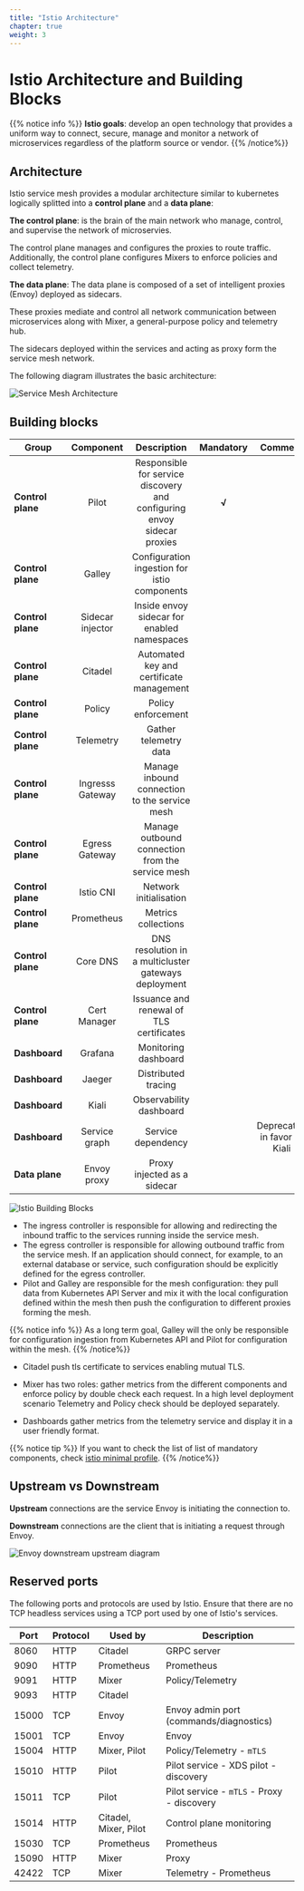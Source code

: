 ```yaml
---
title: "Istio Architecture"
chapter: true
weight: 3
---
```


# Istio Architecture and Building Blocks

{{% notice info  %}}
**Istio goals**: develop an open technology that provides a uniform way to connect, secure, manage and monitor a network of microservices regardless of the platform source or vendor.
{{% /notice%}}

## Architecture

Istio service mesh provides a modular architecture similar to kubernetes logically splitted into a **control plane** and a **data plane**:

**The control plane**: is the brain of the main network who manage, control, and supervise the network of microservies.

The control plane manages and configures the proxies to route traffic. Additionally, the control plane configures Mixers to enforce policies and collect telemetry.

**The data plane**: The data plane is composed of a set of intelligent proxies (Envoy) deployed as sidecars.

These proxies mediate and control all network communication between microservices along with Mixer, a general-purpose policy and telemetry hub.

The sidecars deployed within the services and acting as proxy form the service mesh network.

The following diagram illustrates the basic architecture:

![Service Mesh Architecture](/images/servicemesh-highlevel-architecture.png?width=40pc  "Service Mesh Architecture")


## Building blocks

|  Group            | Component  |   Description                                                           | Mandatory| Comment     |
| ------------------|:----------:| :----------------------------------------------------------------------:| :--------:|:----------:|
| **Control plane** | Pilot      | Responsible for service discovery and configuring envoy sidecar proxies |  **√**    |            |
| **Control plane** | Galley     | Configuration ingestion for istio components                            |           |            |
| **Control plane** | Sidecar injector | Inside envoy sidecar for enabled namespaces                       |           |            |
| **Control plane** | Citadel    | Automated key and certificate management                                |           |            |
| **Control plane** | Policy     | Policy enforcement                                                      |           |            |
| **Control plane** | Telemetry  | Gather telemetry data                                                   |           |            |
| **Control plane** | Ingresss Gateway | Manage inbound connection to the service mesh                     |           |            |
| **Control plane** | Egress Gateway | Manage outbound connection from the service mesh                    |           |            |
| **Control plane** | Istio CNI  | Network initialisation                                                  |           |            |
| **Control plane** | Prometheus | Metrics collections                                                     |           |            |
| **Control plane** | Core DNS   | DNS resolution in a multicluster gateways deployment                    |           |            |
| **Control plane** | Cert Manager   | Issuance and renewal of TLS certificates                            |           |            |
| **Dashboard**     | Grafana    | Monitoring dashboard                                                    |           |            |
| **Dashboard**     | Jaeger     | Distributed tracing                                                     |           |            |
| **Dashboard**     | Kiali      | Observability dashboard                                                 |           |            |
| **Dashboard**     | Service graph  | Service dependency                                                  |           | Deprecated in favor of Kiali|
| **Data plane**    | Envoy proxy|  Proxy injected as a sidecar                                            |           |            |




![Istio Building Blocks](/images/istio-components-interaction.png  "Istio Building Blocks")

- The ingress controller is responsible for allowing and redirecting the inbound traffic to the services running inside the service mesh.
- The egress controller is responsible for allowing outbound traffic from the service mesh. If an application should connect, for example, to an external database or service, such configuration should be explicitly defined for the egress controller.
- Pilot and Galley are responsible for the mesh configuration: they pull data from Kubernetes API Server and mix it with the local configuration defined within the mesh then push the configuration to different proxies forming the mesh.

{{% notice info %}}
  As a long term goal, Galley will the only be responsible for configuration ingestion from Kubernetes API and Pilot for configuration within the mesh.
{{% /notice%}}

- Citadel push tls certificate to services enabling mutual TLS.

- Mixer has two roles: gather metrics from the different components and enforce policy by double check each request. In a high level deployment scenario Telemetry and Policy check should be deployed separately.

- Dashboards gather metrics from the telemetry service and display it in a user friendly format.


{{% notice tip %}}
If you want to check the list of list of  mandatory components, check [istio minimal profile](https://github.com/istio/istio/blob/master/install/kubernetes/helm/istio/values-istio-minimal.yaml).
{{% /notice%}}


## Upstream vs Downstream

**Upstream** connections are the service Envoy is initiating the connection to.

**Downstream** connections are the client that is initiating a request through Envoy.

![Envoy downstream upstream diagram](/images/istio-upstream-downstream.png?width=50pc)

## Reserved ports

The following ports and protocols are used by Istio. Ensure that there are no TCP headless services using a TCP port used by one of Istio's services.

| Port   | Protocol | Used by | Description |
|--------|----------|---------|-------------|
| 8060   | HTTP     | Citadel | GRPC server |
| 9090   | HTTP     | Prometheus | Prometheus |
| 9091   | HTTP     | Mixer   | Policy/Telemetry |
| 9093   | HTTP     | Citadel |                  |
| 15000  | TCP      | Envoy   | Envoy admin port (commands/diagnostics) |
| 15001  | TCP      | Envoy   | Envoy |
| 15004  | HTTP     | Mixer, Pilot | Policy/Telemetry - `mTLS` |
| 15010  | HTTP     | Pilot   | Pilot service - XDS pilot - discovery |
| 15011  | TCP      | Pilot   | Pilot service - `mTLS` - Proxy - discovery |
| 15014  | HTTP     | Citadel, Mixer, Pilot | Control plane monitoring |
| 15030  | TCP      | Prometheus | Prometheus |
| 15090  | HTTP     | Mixer   | Proxy |
| 42422  | TCP      | Mixer   | Telemetry - Prometheus |
